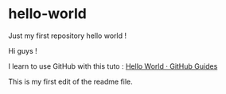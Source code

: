 # hello-world
Just my first repository hello world !

Hi guys !

I learn to use GitHub with this tuto : [Hello World · GitHub Guides](https://guides.github.com/activities/hello-world/)

This is my first edit of the readme file.
